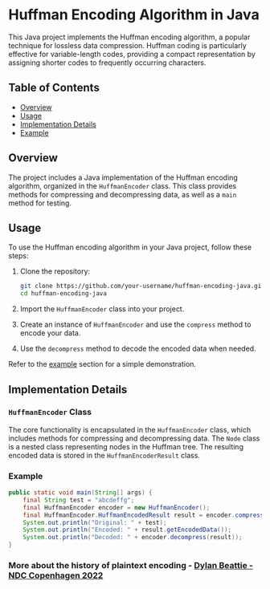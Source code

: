 # Huffman Encoding Algorithm in Java

This Java project implements the Huffman encoding algorithm, a popular technique for lossless data compression. Huffman coding is particularly effective for variable-length codes, providing a compact representation by assigning shorter codes to frequently occurring characters.

## Table of Contents

- [Overview](#overview)
- [Usage](#usage)
- [Implementation Details](#implementation-details)
- [Example](#example)

## Overview

The project includes a Java implementation of the Huffman encoding algorithm, organized in the `HuffmanEncoder` class. This class provides methods for compressing and decompressing data, as well as a `main` method for testing.

## Usage

To use the Huffman encoding algorithm in your Java project, follow these steps:

1. Clone the repository:

    ```bash
    git clone https://github.com/your-username/huffman-encoding-java.git
    cd huffman-encoding-java
    ```

2. Import the `HuffmanEncoder` class into your project.

3. Create an instance of `HuffmanEncoder` and use the `compress` method to encode your data.

4. Use the `decompress` method to decode the encoded data when needed.

Refer to the [example](#example) section for a simple demonstration.

## Implementation Details

### `HuffmanEncoder` Class

The core functionality is encapsulated in the `HuffmanEncoder` class, which includes methods for compressing and decompressing data. The `Node` class is a nested class representing nodes in the Huffman tree.
The resulting encoded data is stored in the `HuffmanEncoderResult` class.

### Example

```java
public static void main(String[] args) {
    final String test = "abcdeffg";
    final HuffmanEncoder encoder = new HuffmanEncoder();
    final HuffmanEncoder.HuffmanEncodedResult result = encoder.compress(test);
    System.out.println("Original: " + test);
    System.out.println("Encoded: " + result.getEncodedData());
    System.out.println("Decoded: " + encoder.decompress(result));
}
```
### More about the history of plaintext encoding - [Dylan Beattie - NDC Copenhagen 2022](https://www.youtube.com/watch?v=gd5uJ7Nlvvo)


